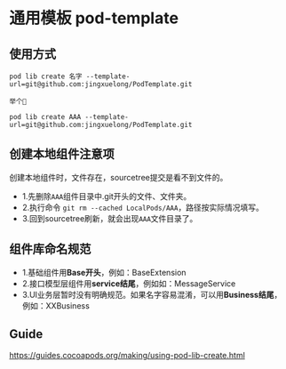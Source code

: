 通用模板 pod-template
============

## 使用方式

```
pod lib create 名字 --template-url=git@github.com:jingxuelong/PodTemplate.git

举个🌰

pod lib create AAA --template-url=git@github.com:jingxuelong/PodTemplate.git
```

## 创建本地组件注意项
创建本地组件时，文件存在，sourcetree提交是看不到文件的。

- 1.先删除`AAA`组件目录中.git开头的文件、文件夹。
- 2.执行命令 `git rm --cached LocalPods/AAA`，路径按实际情况填写。
- 3.回到sourcetree刷新，就会出现`AAA`文件目录了。


## 组件库命名规范

- 1.基础组件用**Base开头**，例如：BaseExtension
- 2.接口模型层组件用**service结尾**，例如如：MessageService
- 3.UI业务层暂时没有明确规范。如果名字容易混淆，可以用**Business结尾**，例如：XXBusiness

## Guide

 https://guides.cocoapods.org/making/using-pod-lib-create.html 
